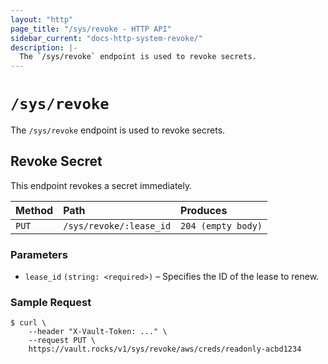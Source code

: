 ```yaml
---
layout: "http"
page_title: "/sys/revoke - HTTP API"
sidebar_current: "docs-http-system-revoke/"
description: |-
  The `/sys/revoke` endpoint is used to revoke secrets.
---
```


# `/sys/revoke`

The `/sys/revoke` endpoint is used to revoke secrets.

## Revoke Secret

This endpoint revokes a secret immediately.

| Method   | Path                         | Produces               |
| :------- | :--------------------------- | :--------------------- |
| `PUT`    | `/sys/revoke/:lease_id`      | `204 (empty body)`     |

### Parameters

- `lease_id` `(string: <required>)` – Specifies the ID of the lease to renew.

### Sample Request

```
$ curl \
    --header "X-Vault-Token: ..." \
    --request PUT \
    https://vault.rocks/v1/sys/revoke/aws/creds/readonly-acbd1234
```
